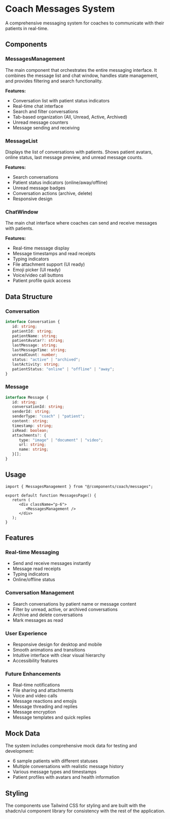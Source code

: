 # Coach Messages System

A comprehensive messaging system for coaches to communicate with their patients in real-time.

## Components

### MessagesManagement

The main component that orchestrates the entire messaging interface. It combines the message list and chat window, handles state management, and provides filtering and search functionality.

**Features:**

-  Conversation list with patient status indicators
-  Real-time chat interface
-  Search and filter conversations
-  Tab-based organization (All, Unread, Active, Archived)
-  Unread message counters
-  Message sending and receiving

### MessageList

Displays the list of conversations with patients. Shows patient avatars, online status, last message preview, and unread message counts.

**Features:**

-  Search conversations
-  Patient status indicators (online/away/offline)
-  Unread message badges
-  Conversation actions (archive, delete)
-  Responsive design

### ChatWindow

The main chat interface where coaches can send and receive messages with patients.

**Features:**

-  Real-time message display
-  Message timestamps and read receipts
-  Typing indicators
-  File attachment support (UI ready)
-  Emoji picker (UI ready)
-  Voice/video call buttons
-  Patient profile quick access

## Data Structure

### Conversation

```typescript
interface Conversation {
   id: string;
   patientId: string;
   patientName: string;
   patientAvatar?: string;
   lastMessage: string;
   lastMessageTime: string;
   unreadCount: number;
   status: "active" | "archived";
   lastActivity: string;
   patientStatus: "online" | "offline" | "away";
}
```

### Message

```typescript
interface Message {
   id: string;
   conversationId: string;
   senderId: string;
   senderType: "coach" | "patient";
   content: string;
   timestamp: string;
   isRead: boolean;
   attachments?: {
      type: "image" | "document" | "video";
      url: string;
      name: string;
   }[];
}
```

## Usage

```tsx
import { MessagesManagement } from "@/components/coach/messages";

export default function MessagesPage() {
   return (
      <div className="p-6">
         <MessagesManagement />
      </div>
   );
}
```

## Features

### Real-time Messaging

-  Send and receive messages instantly
-  Message read receipts
-  Typing indicators
-  Online/offline status

### Conversation Management

-  Search conversations by patient name or message content
-  Filter by unread, active, or archived conversations
-  Archive and delete conversations
-  Mark messages as read

### User Experience

-  Responsive design for desktop and mobile
-  Smooth animations and transitions
-  Intuitive interface with clear visual hierarchy
-  Accessibility features

### Future Enhancements

-  Real-time notifications
-  File sharing and attachments
-  Voice and video calls
-  Message reactions and emojis
-  Message threading and replies
-  Message encryption
-  Message templates and quick replies

## Mock Data

The system includes comprehensive mock data for testing and development:

-  6 sample patients with different statuses
-  Multiple conversations with realistic message history
-  Various message types and timestamps
-  Patient profiles with avatars and health information

## Styling

The components use Tailwind CSS for styling and are built with the shadcn/ui component library for consistency with the rest of the application.
